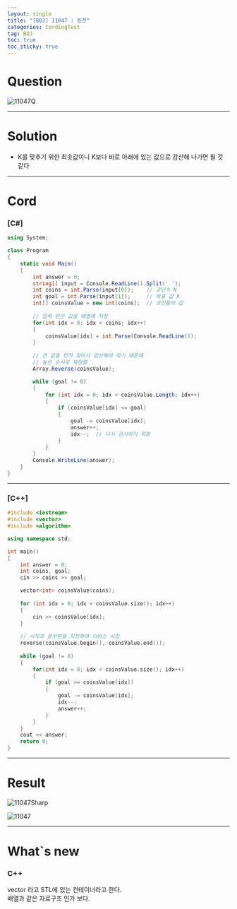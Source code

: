 ```yaml
---
layout: single
title: "[BOJ] 11047 : 동전"
categories: CordingTest
tag: BOJ
toc: true
toc_sticky: true
---
```


# Question
![11047Q](https://user-images.githubusercontent.com/97664446/169690353-b49c4449-8a89-4afc-a3a0-c4ca06850631.PNG)

***

# Solution
- K를 맞추기 위한 최솟값이니 K보다 바로 아래에 있는 값으로 감산해 나가면 될 것 같다

***

# Cord
### [C#]

```c#
using System;

class Program
{
    static void Main()
    {
        int answer = 0;
        string[] input = Console.ReadLine().Split(' ');
        int coins = int.Parse(input[0]);	// 코인수 N
        int goal = int.Parse(input[1]);		// 목표 값 K
        int[] coinsValue = new int[coins];	// 코인들의 값
		
        // 입력 받은 값을 배열에 저장
        for(int idx = 0; idx < coins; idx++)
        {
            coinsValue[idx] = int.Parse(Console.ReadLine());
        }
        
        // 큰 값을 먼저 찾아서 감산해야 하기 때문에
        // 높은 순서로 재정렬 
        Array.Reverse(coinsValue);

        while (goal != 0)
        {
            for (int idx = 0; idx < coinsValue.Length; idx++)
            {
                if (coinsValue[idx] <= goal)
                {
                    goal -= coinsValue[idx];
                    answer++;
                    idx--;	// 다시 검사하기 위함
                }
            }
        }
        Console.WriteLine(answer);
    }
}
```

***

### [C++]

```c++
#include <iostream>
#include <vector>    
#include <algorithm> 

using namespace std;

int main()
{
    int answer = 0;
    int coins, goal;
    cin >> coins >> goal;

    vector<int> coinsValue(coins);
    
    for (int idx = 0; idx < coinsValue.size(); idx++)
    {
        cin >> coinsValue[idx];
    }
    
    // 시작과 끝부분을 지정하여 리버스 시킴
    reverse(coinsValue.begin(), coinsValue.end());
    
    while (goal != 0) 
    {
        for(int idx = 0; idx < coinsValue.size(); idx++)
        {
            if (goal >= coinsValue[idx]) 
            {
                goal -= coinsValue[idx];
                idx--;
                answer++;
            }
        }
    }
    cout << answer;
    return 0;
}
```

***

# Result
![11047Sharp](https://user-images.githubusercontent.com/97664446/168411904-663c1d4e-d56f-416f-80a1-159362f7ce5e.PNG)

![11047](https://user-images.githubusercontent.com/97664446/168411902-6ab87c2c-860a-43c8-9c8d-b4b2332e67e5.PNG)

***

# What`s new
### C++
vector 라고 STL에 있는 컨테이너라고 한다. <br>
배열과 같은 자료구조 인가 보다.

